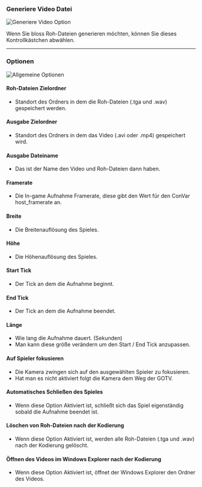 ### Generiere Video Datei

![Generiere Video Option](docs/movie/generate-video-options.png)

Wenn Sie bloss Roh-Dateien generieren möchten, können Sie dieses Kontrollkästchen abwählen.

---

### Optionen

![Allgemeine Optionen](docs/movie/general-options.png)

#### Roh-Dateien Zielordner

- Standort des Ordners in dem die Roh-Dateien (.tga und .wav) gespeichert werden.

#### Ausgabe Zielordner

- Standort des Ordners in dem das Video (.avi oder .mp4) gespeichert wird.

#### Ausgabe Dateiname

- Das ist der Name den Video und Roh-Dateien dann haben.

#### Framerate

- Die In-game Aufnahme Framerate, diese gibt den Wert für den ConVar host_framerate an.

#### Breite

- Die Breitenauflösung des Spieles.

#### Höhe

- Die Höhenauflösung des Spieles.

#### Start Tick

- Der Tick an dem die Aufnahme beginnt.

#### End Tick

- Der Tick an dem die Aufnahme beendet.

#### Länge

- Wie lang die Aufnahme dauert. (Sekunden)
- Man kann diese größe verändern um den Start / End Tick anzupassen.

#### Auf Spieler fokusieren

- Die Kamera zwingen sich auf den ausgewählten Spieler zu fokusieren.
- Hat man es nicht aktiviert folgt die Kamera dem Weg der GOTV.

#### Automatisches Schließen des Spieles

- Wenn diese Option Aktiviert ist, schließt sich das Spiel eigenständig sobald die Aufnahme beendet ist.

#### Löschen von Roh-Dateien nach der Kodierung

- Wenn diese Option Aktiviert ist, werden alle Roh-Dateien (.tga und .wav) nach der Kodierung gelöscht.

#### Öffnen des Videos im Windows Explorer nach der Kodierung

- Wenn diese Option Aktiviert ist, öffnet der Windows Explorer den Ordner des Videos.
